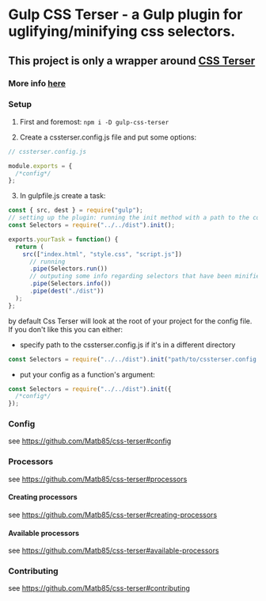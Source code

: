 # Gulp CSS Terser - a Gulp plugin for uglifying/minifying css selectors.

## This project is only a wrapper around [CSS Terser][1]

### More info [here][1]

### Setup

1. First and foremost: `npm i -D gulp-css-terser`

2. Create a cssterser.config.js file and put some options:

```js
// cssterser.config.js

module.exports = {
  /*config*/
};
```

3. In gulpfile.js create a task:

```js
const { src, dest } = require("gulp");
// setting up the plugin: running the init method with a path to the config file as an argument
const Selectors = require("../../dist").init();

exports.yourTask = function() {
  return (
    src(["index.html", "style.css", "script.js"])
      // running
      .pipe(Selectors.run())
      // outputing some info regarding selectors that have been minified - OPTIONAL
      .pipe(Selectors.info())
      .pipe(dest("./dist"))
  );
};
```

by default Css Terser will look at the root of your project for the config file. If you don't like this you can either:

- specify path to the cssterser.config.js if it's in a different directory

```js
const Selectors = require("../../dist").init("path/to/cssterser.config.js");
```

- put your config as a function's argument:

```ts
const Selectors = require("../../dist").init({
  /*config*/
});
```

### Config

see https://github.com/Matb85/css-terser#config

### Processors

see https://github.com/Matb85/css-terser#processors

#### Creating processors

see https://github.com/Matb85/css-terser#creating-processors

#### Available processors

see https://github.com/Matb85/css-terser#available-processors

### Contributing

see https://github.com/Matb85/css-terser#contributing

[1]: https://github.com/Matb85/css-terser
